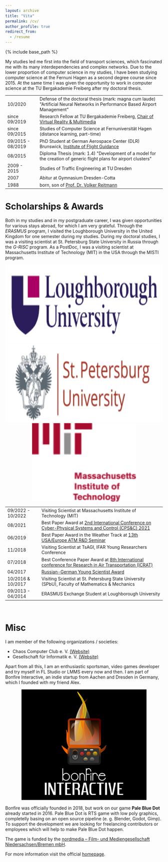 ```yaml
---
layout: archive
title: "Vita"
permalink: /cv/
author_profile: true
redirect_from:
  - /resume
---
```

{% include base_path %}

My studies led me first into the field of transport sciences, which fascinated me with its many interdependencies and complex networks. Due to the lower proportion of computer science in my studies, I have been studying computer science at the Fernuni Hagen as a second degree course since 2015. At the same time I was given the opportunity to work in computer science at the TU Bergakademie Freiberg after my doctoral thesis. 

<table class="tg">
  <tr>
    <td class="tg-0lax">10/2020</td>
    <td class="tg-0lax">Defense of the doctoral thesis (mark: magna cum laude) "Artificial Neural Networks in Performance Based Airport Management"</td>
  </tr>
  <tr>
    <td class="tg-0lax">since 09/2019</td>
    <td class="tg-0lax">Research Fellow at TU Bergakademie Freiberg, <a href="http://vr.tu-freiberg.de/">Chair of Virtual Reality &amp; Multimedia</a></td>
  </tr>
    <tr>
    <td class="tg-0lax">since 09/2015<br></td>
    <td class="tg-0lax">Studies of Computer Science at Fernuniversität Hagen (distance learning, part-time)</td>
  </tr>
  <tr>
    <td class="tg-0lax">09/2015 - 08/2019<br></td>
    <td class="tg-0lax">PhD Student at German Aerospace Center (DLR) Brunswick, <a href="https://www.dlr.de/fl/">Institute of Flight Guidance</a></td>
  </tr>
  <tr>
    <td class="tg-0lax">08/2015</td>
    <td class="tg-0lax">Diploma Thesis (mark: 1.4) "Development of a model for the creation of generic flight plans for airport clusters"<br></td>
  </tr>
  <tr>
    <td class="tg-0lax">2009 - 2015<br></td>
    <td class="tg-0lax">Studies of Traffic Engineering at TU Dresden</td>
  </tr>
  <tr>
    <td class="tg-0lax">2007<br></td>
    <td class="tg-0lax">Abitur at Gymnasium Dresden-Cotta</td>
  </tr>
  <tr>
    <td class="tg-0lax">1988<br></td>
    <td class="tg-0lax">born, son of <a href="https://www.vreitmann.de">Prof. Dr. Volker Reitmann</a></td>
  </tr>
</table>

Scholarships & Awards
======

Both in my studies and in my postgraduate career, I was given opportunities for various stays abroad, for which I am very grateful. Through the *ERASMUS* program, I visited the Loughborough University in the United Kingdom for one semester during my studies. During my doctoral studies, I was a visiting scientist at St. Petersburg State University in Russia through the *G-RISC* program. As a PostDoc, I was a visiting scientist at Massachusetts Institute of Technology (MIT) in the USA through the MISTI program.

<center>
    <img src="../images/loughborough.png" alt="lobro" height="250"/>
    <img src="../images/spbu.png" alt="spbu" height="250"/>
    <img src="../images/mit.png" alt="spbu" height="250"/>
</center>

<table class="tg">
    <tr>
    <td class="tg-0lax">09/2022 - 10/2022</td>
    <td class="tg-0lax">Visiting Scientist at Massachusetts Institute of Technology (MIT)</td>
  </tr>
  <tr>
    <td class="tg-0lax">08/2021</td>
    <td class="tg-0lax">Best Paper Award at <a href="http://cpsc.spbstu.ru/">2nd International Conference on Cyber-Physical Systems and Control (CPS&C) 2021</a></td>
  </tr>
  <tr>
    <td class="tg-0lax">06/2019</td>
    <td class="tg-0lax">Best Paper Award in the Weather Track at <a href="http://www.atmseminarus.org/13th-seminar/">13th USA/Europe ATM R&amp;D Seminar</a></td>
  </tr>
  <tr>
    <td class="tg-0lax">11/2018<br></td>
    <td class="tg-0lax">Visiting Scientist at TsAGI, IFAR Young Researchers Conference</td>
  </tr>
  <tr>
    <td class="tg-0lax">07/2018</td>
    <td class="tg-0lax">Best Conference Paper Award at <a href="http://www.icrat.org/icrat/8th-international-conference/">8th International conference for Research in Air Transportation (ICRAT)</a></td>
  </tr>
  <tr>
    <td class="tg-0lax">04/2017</td>
    <td class="tg-0lax"><a href="https://www.g-risc.org/G-RISC-Award/index.html">Russian-German Young Scientist Award</a></td>
  </tr>
  <tr>
    <td class="tg-0lax">10/2016 & 10/2017<br></td>
    <td class="tg-0lax">Visiting Scientist at St. Petersburg State University (SPbU), Faculty of Mathematics &amp; Mechanics</td>
  </tr>
  <tr>
    <td class="tg-0lax">09/2013 - 04/2014</td>
    <td class="tg-0lax">ERASMUS Exchange Student at Loughborough University</td>
  </tr>
</table>

&nbsp;
<br /> 

Misc
======

I am member of the following organizations / societies:

* Chaos Computer Club e. V. <a href="https://www.ccc.de/" target="_blank">(Website)</a>
* Gesellschaft für Informatik e. V. <a href="https://gi.de/" target="_blank">(Website)</a>

Apart from all this, I am an enthusiastic sportsman, video games developer and try myself in FL Studio or LMMS every now and then. I am part of Bonfire Interactive, an indie startup from Aachen and Dresden in Germany, which I founded with my friend Alex.

<center>
<img src="../images/logo_bonfire.png" alt="Mesh" width="400"/>
</center>

Bonfire was officially founded in 2018, but work on our game **Pale Blue Dot** already started in 2016. Pale Blue Dot is RTS game with low poly graphics, completelly basing on an open source pipeline (e. g. Blender, Godot, Gimp). To support the development we are looking for freelancing contributors or employees which will help to make Pale Blue Dot happen. 

The game is funded by the [nordmedia – Film- und Mediengesellschaft Niedersachsen/Bremen mbH](https://www.nordmedia.de). 

For more information visit the official [homepage](https://www.bonfire-Interactive.com).




<!--
Work experience
======
* Summer 2015: Research Assistant
  * Github University
  * Duties included: Tagging issues
  * Supervisor: Professor Git

* Fall 2015: Research Assistant
  * Github University
  * Duties included: Merging pull requests
  * Supervisor: Professor Hub

-->
  

  
<!-- 
Teaching
======
  <ul>{% for post in site.teaching %}
    {% include archive-single-cv.html %}
  {% endfor %}</ul>
  -->
